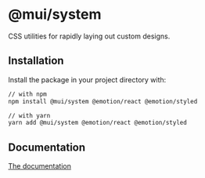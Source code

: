 # @mui/system

CSS utilities for rapidly laying out custom designs.

## Installation

Install the package in your project directory with:

<!-- #default-branch-switch -->

```sh
// with npm
npm install @mui/system @emotion/react @emotion/styled

// with yarn
yarn add @mui/system @emotion/react @emotion/styled
```

## Documentation

<!-- #default-branch-switch -->

[The documentation](https://mui.com/system/getting-started/)

